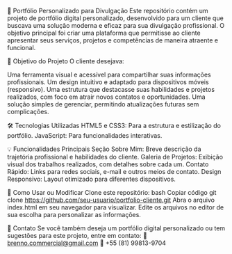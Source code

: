📄 Portfólio Personalizado para Divulgação
Este repositório contém um projeto de portfólio digital personalizado, desenvolvido para um cliente que buscava uma solução moderna e eficaz para sua divulgação profissional. O objetivo principal foi criar uma plataforma que permitisse ao cliente apresentar seus serviços, projetos e competências de maneira atraente e funcional.

🎯 Objetivo do Projeto
O cliente desejava:

Uma ferramenta visual e acessível para compartilhar suas informações profissionais.
Um design intuitivo e adaptado para dispositivos móveis (responsivo).
Uma estrutura que destacasse suas habilidades e projetos realizados, com foco em atrair novos contatos e oportunidades.
Uma solução simples de gerenciar, permitindo atualizações futuras sem complicações.

🛠️ Tecnologias Utilizadas
HTML5 e CSS3: Para a estrutura e estilização do portfólio.
JavaScript: Para funcionalidades interativas.

💡 Funcionalidades Principais
Seção Sobre Mim: Breve descrição da trajetória profissional e habilidades do cliente.
Galeria de Projetos: Exibição visual dos trabalhos realizados, com detalhes sobre cada um.
Contato Rápido: Links para redes sociais, e-mail e outros meios de contato.
Design Responsivo: Layout otimizado para diferentes dispositivos.



🚀 Como Usar ou Modificar
Clone este repositório:
bash
Copiar código
git clone https://github.com/seu-usuario/portfolio-cliente.git
Abra o arquivo index.html em seu navegador para visualizar.
Edite os arquivos no editor de sua escolha para personalizar as informações.

📩 Contato
Se você também deseja um portfólio digital personalizado ou tem sugestões para este projeto, entre em contato:
📧 brenno.commercial@gmail.com
📱 +55 (81) 99813-9704


